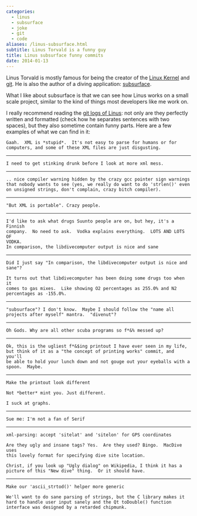 ```yaml
---
categories:
  - linus
  - subsurface
  - joke
  - git
  - code
aliases: /linus-subsurface.html
subtitle: Linus Torvald is a funny guy
title: Linus subsurface funny commits
date: 2014-01-13
---
```



Linus Torvald is mostly famous for being the creator of the [Linux
Kernel][linux] and [git][git].  He is also the author of a diving application:
[subsurface][subsurface].

[linux]: https://www.kernel.org/
[git]: http://git-scm.com
[subsurface]: http://subsurface.hohndel.org/

What I like about subsurface is that we can see how Linus works on a small
scale project, similar to the kind of things most developers like me work on.

I really recommend reading the [git logs of Linus][logs]: not only are they
perfectly written and formatted (check how he separates sentences with two
spaces), but they also sometime contain funny parts.  Here are a few examples
of what we can find in it:

[logs]: http://git.hohndel.org/?p=subsurface.git;a=search;s=Linus+Torvalds;st=author


    Gaah.  XML is *stupid*.  It's not easy to parse for humans or for
    computers, and some of these XML files are just disgusting.

----

    I need to get stinking drunk before I look at more xml mess.

----

    .. nice compiler warning hidden by the crazy gcc pointer sign warnings
    that nobody wants to see (yes, we really do want to do 'strlen()' even
    on unsigned strings, don't complain, crazy bitch compiler).

----

    "But XML is portable". Crazy people.

----

    I'd like to ask what drugs Suunto people are on, but hey, it's a Finnish
    company.  No need to ask.  Vodka explains everything.  LOTS AND LOTS OF
    VODKA.
    In comparison, the libdivecomputer output is nice and sane

----

    Did I just say "In comparison, the libdivecomputer output is nice and
    sane"?

    It turns out that libdivecomputer has been doing some drugs too when it
    comes to gas mixes.  Like showing O2 percentages as 255.0% and N2
    percentages as -155.0%.

----

    "subsurface"? I don't know.  Maybe I should follow the "name all
    projects after myself" mantra.  "divenut"?

----

    Oh Gods. Why are all other scuba programs so f*&% messed up?

----

    Ok, this is the ugliest f*&$ing printout I have ever seen in my life,
    but think of it as a "the concept of printing works" commit, and you'll
    be able to hold your lunch down and not gouge out your eyeballs with a
    spoon.  Maybe.

----

    Make the printout look different
    
    Not *better* mint you. Just different.
    
    I suck at graphs.

----

    Sue me: I'm not a fan of Serif

----

    xml-parsing: accept 'sitelat' and 'sitelon' for GPS coordinates
    
    Are they ugly and insane tags? Yes.  Are they used? Bingo.  MacDive uses
    this lovely format for specifying dive site location.

    Christ, if you look up "Ugly dialog" on Wikipedia, I think it has a
    picture of this "New dive" thing.  Or it should have.

----

    Make our 'ascii_strtod()' helper more generic
    
    We'll want to do sane parsing of strings, but the C library makes it
    hard to handle user input sanely and the Qt toDouble() function
    interface was designed by a retarded chipmunk.

